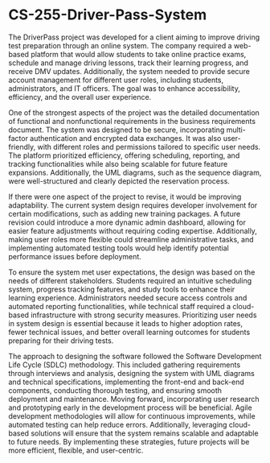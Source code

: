 # CS-255-Driver-Pass-System
The DriverPass project was developed for a client aiming to improve driving test preparation through an online system. The company required a web-based platform that would allow students to take online practice exams, schedule and manage driving lessons, track their learning progress, and receive DMV updates. Additionally, the system needed to provide secure account management for different user roles, including students, administrators, and IT officers. The goal was to enhance accessibility, efficiency, and the overall user experience.

One of the strongest aspects of the project was the detailed documentation of functional and nonfunctional requirements in the business requirements document. The system was designed to be secure, incorporating multi-factor authentication and encrypted data exchanges. It was also user-friendly, with different roles and permissions tailored to specific user needs. The platform prioritized efficiency, offering scheduling, reporting, and tracking functionalities while also being scalable for future feature expansions. Additionally, the UML diagrams, such as the sequence diagram, were well-structured and clearly depicted the reservation process.

If there were one aspect of the project to revise, it would be improving adaptability. The current system design requires developer involvement for certain modifications, such as adding new training packages. A future revision could introduce a more dynamic admin dashboard, allowing for easier feature adjustments without requiring coding expertise. Additionally, making user roles more flexible could streamline administrative tasks, and implementing automated testing tools would help identify potential performance issues before deployment.

To ensure the system met user expectations, the design was based on the needs of different stakeholders. Students required an intuitive scheduling system, progress tracking features, and study tools to enhance their learning experience. Administrators needed secure access controls and automated reporting functionalities, while technical staff required a cloud-based infrastructure with strong security measures. Prioritizing user needs in system design is essential because it leads to higher adoption rates, fewer technical issues, and better overall learning outcomes for students preparing for their driving tests.

The approach to designing the software followed the Software Development Life Cycle (SDLC) methodology. This included gathering requirements through interviews and analysis, designing the system with UML diagrams and technical specifications, implementing the front-end and back-end components, conducting thorough testing, and ensuring smooth deployment and maintenance. Moving forward, incorporating user research and prototyping early in the development process will be beneficial. Agile development methodologies will allow for continuous improvements, while automated testing can help reduce errors. Additionally, leveraging cloud-based solutions will ensure that the system remains scalable and adaptable to future needs. By implementing these strategies, future projects will be more efficient, flexible, and user-centric.
